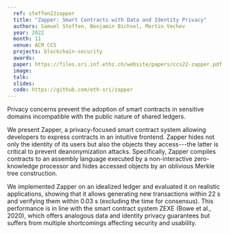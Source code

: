 ```yaml
---
  ref: steffen22zapper
  title: "Zapper: Smart Contracts with Data and Identity Privacy"
  authors: Samuel Steffen, Benjamin Bichsel, Martin Vechev
  year: 2022
  month: 11
  venue: ACM CCS
  projects: blockchain-security
  awards:
  paper: https://files.sri.inf.ethz.ch/website/papers/ccs22-zapper.pdf
  image:
  talk:
  slides:
  code: https://github.com/eth-sri/zapper
---
```


Privacy concerns prevent the adoption of smart contracts in sensitive domains incompatible with the public nature of shared ledgers.

We present Zapper, a privacy-focused smart contract system allowing developers to express contracts in an intuitive frontend. Zapper hides not only the identity of its users but also the objects they access---the latter is critical to prevent deanonymization attacks. Specifically, Zapper compiles contracts to an assembly language executed by a non-interactive zero-knowledge processor and hides accessed objects by an oblivious Merkle tree construction.

We implemented Zapper on an idealized ledger and evaluated it on realistic applications, showing that it allows generating new transactions within 22 s and verifying them within 0.03 s (excluding the time for consensus). This performance is in line with the smart contract system ZEXE (Bowe et al., 2020), which offers analogous data and identity privacy guarantees but suffers from multiple shortcomings affecting security and usability.